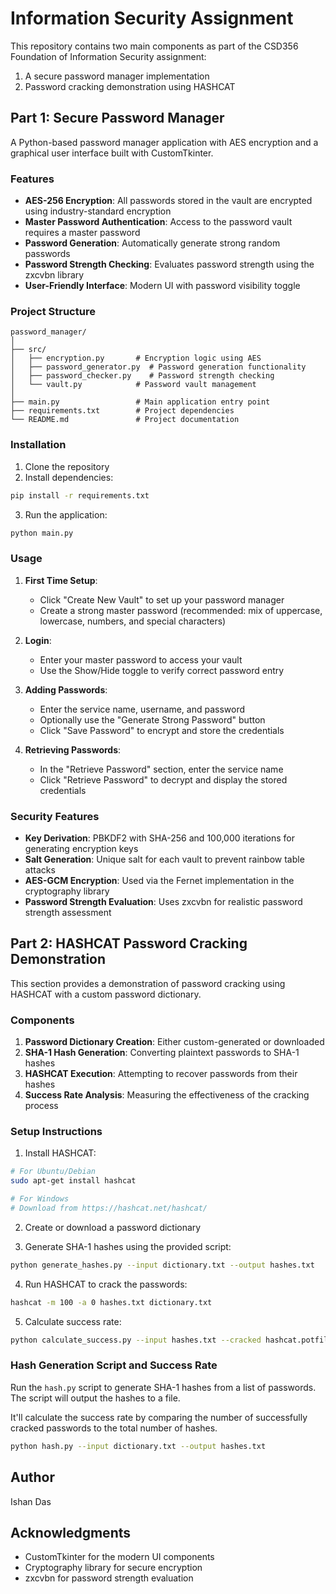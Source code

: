 # Information Security Assignment

This repository contains two main components as part of the CSD356 Foundation of Information Security assignment:

1. A secure password manager implementation
2. Password cracking demonstration using HASHCAT

## Part 1: Secure Password Manager

A Python-based password manager application with AES encryption and a graphical user interface built with CustomTkinter.

### Features

- **AES-256 Encryption**: All passwords stored in the vault are encrypted using industry-standard encryption
- **Master Password Authentication**: Access to the password vault requires a master password
- **Password Generation**: Automatically generate strong random passwords
- **Password Strength Checking**: Evaluates password strength using the zxcvbn library
- **User-Friendly Interface**: Modern UI with password visibility toggle

### Project Structure

```
password_manager/
│
├── src/
│   ├── encryption.py       # Encryption logic using AES
│   ├── password_generator.py  # Password generation functionality
│   ├── password_checker.py    # Password strength checking
│   └── vault.py            # Password vault management
│
├── main.py                 # Main application entry point
├── requirements.txt        # Project dependencies
└── README.md               # Project documentation
```

### Installation

1. Clone the repository
2. Install dependencies:
```bash
pip install -r requirements.txt
```

3. Run the application:
```bash
python main.py
```

### Usage

1. **First Time Setup**:
   - Click "Create New Vault" to set up your password manager
   - Create a strong master password (recommended: mix of uppercase, lowercase, numbers, and special characters)

2. **Login**:
   - Enter your master password to access your vault
   - Use the Show/Hide toggle to verify correct password entry

3. **Adding Passwords**:
   - Enter the service name, username, and password
   - Optionally use the "Generate Strong Password" button
   - Click "Save Password" to encrypt and store the credentials

4. **Retrieving Passwords**:
   - In the "Retrieve Password" section, enter the service name
   - Click "Retrieve Password" to decrypt and display the stored credentials

### Security Features

- **Key Derivation**: PBKDF2 with SHA-256 and 100,000 iterations for generating encryption keys
- **Salt Generation**: Unique salt for each vault to prevent rainbow table attacks
- **AES-GCM Encryption**: Used via the Fernet implementation in the cryptography library
- **Password Strength Evaluation**: Uses zxcvbn for realistic password strength assessment

## Part 2: HASHCAT Password Cracking Demonstration

This section provides a demonstration of password cracking using HASHCAT with a custom password dictionary.

### Components

1. **Password Dictionary Creation**: Either custom-generated or downloaded
2. **SHA-1 Hash Generation**: Converting plaintext passwords to SHA-1 hashes
3. **HASHCAT Execution**: Attempting to recover passwords from their hashes
4. **Success Rate Analysis**: Measuring the effectiveness of the cracking process

### Setup Instructions

1. Install HASHCAT:
```bash
# For Ubuntu/Debian
sudo apt-get install hashcat

# For Windows
# Download from https://hashcat.net/hashcat/
```

2. Create or download a password dictionary

3. Generate SHA-1 hashes using the provided script:
```bash
python generate_hashes.py --input dictionary.txt --output hashes.txt
```

4. Run HASHCAT to crack the passwords:
```bash
hashcat -m 100 -a 0 hashes.txt dictionary.txt
```

5. Calculate success rate:
```bash
python calculate_success.py --input hashes.txt --cracked hashcat.potfile
```

### Hash Generation Script and Success Rate

Run the `hash.py` script to generate SHA-1 hashes from a list of passwords. The script will output the hashes to a file.

It'll calculate the success rate by comparing the number of successfully cracked passwords to the total number of hashes.

```bash
python hash.py --input dictionary.txt --output hashes.txt
```

## Author

Ishan Das

## Acknowledgments

- CustomTkinter for the modern UI components
- Cryptography library for secure encryption
- zxcvbn for password strength evaluation